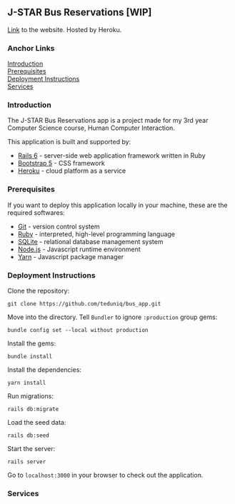 ## J-STAR Bus Reservations [WIP]
[Link](https://j-star-bus.herokuapp.com) to the website. Hosted by Heroku.

### Anchor Links
[Introduction](#introduction)\
[Prerequisites](#prerequisites)\
[Deployment Instructions](#deployment-instructions)\
[Services](#services)

### Introduction
The J-STAR Bus Reservations app is a project made for my 3rd year Computer Science course, Human Computer Interaction.

This application is built and supported by:
* [Rails 6](https://rubyonrails.org/) - server-side web application framework written in Ruby
* [Bootstrap 5](https://getbootstrap.com/) - CSS framework
* [Heroku](https://www.heroku.com/) - cloud platform as a service
### Prerequisites
If you want to deploy this application locally in your machine, these are the required softwares:
* [Git](https://git-scm.com/) - version control system
* [Ruby](https://www.ruby-lang.org/en/) - interpreted, high-level programming language
* [SQLite](https://www.sqlite.org/) - relational database management system
* [Node.js](https://nodejs.org/) - Javascript runtime environment
* [Yarn](https://classic.yarnpkg.com/en/) - Javascript package manager
### Deployment Instructions
Clone the repository:
```
git clone https://github.com/teduniq/bus_app.git
``` 
Move into the directory. Tell `Bundler` to ignore `:production` group gems:
```
bundle config set --local without production
```
Install the gems:
```
bundle install
```
Install the dependencies:
```
yarn install
```
Run migrations:
```
rails db:migrate
```
Load the seed data:
```
rails db:seed
```
Start the server:
```
rails server
```
Go to `localhost:3000` in your browser to check out the application.
### Services
 